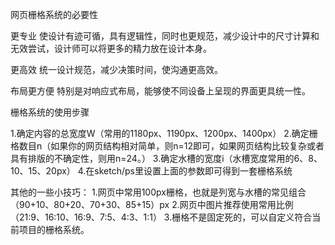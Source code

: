 网页栅格系统的必要性

更专业
使设计有迹可循，具有逻辑性，同时也更规范，减少设计中的尺寸计算和无效尝试，设计师可以将更多的精力放在设计本身。

更高效
统一设计规范，减少决策时间，使沟通更高效。

布局更方便
特别是对响应式布局，能够使不同设备上呈现的界面更具统一性。

栅格系统的使用步骤

1.确定内容的总宽度W（常用的1180px、1190px、1200px、1400px）
2.确定栅格数目n（如果你的网页结构相对简单，则n=12即可，如果网页结构比较复杂或者具有排版的不确定性，则用n=24。）
3.确定水槽的宽度i（水槽宽度常用的6、8、10、15、20px）
4.在sketch/ps里设置上面的参数即可得到一套栅格系统

其他的一些小技巧：
1.网页中常用100px栅格，也就是列宽与水槽的常见组合（90+10、80+20、70+30、85+15）px
2.网页中图片推荐使用常用比例（21:9、16:10、16:9、7:5、4:3、1:1）
3.栅格不是固定死的，可以自定义符合当前项目的栅格系统。

 
